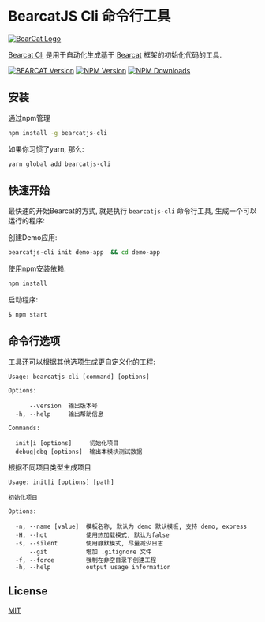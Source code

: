 BearcatJS Cli 命令行工具
===

[![BearCat Logo][express-logo]](http://bearcatjs.cn/)

[Bearcat Cli](https://www.npmjs.com/package/bearcatjs-cli) 是用于自动化生成基于 [Bearcat](https://www.npmjs.com/package/bearcat) 框架的初始化代码的工具.

[![BEARCAT Version][bearcatjs-cli-image]][bearcatjs-cli-url]
[![NPM Version][npm-image]][npm-url]
[![NPM Downloads][downloads-image]][downloads-url]

## 安装

通过npm管理

```bash
npm install -g bearcatjs-cli
```

如果你习惯了yarn, 那么:

```bash
yarn global add bearcatjs-cli
```


## 快速开始

最快速的开始Bearcat的方式, 就是执行 `bearcatjs-cli` 命令行工具, 生成一个可以运行的程序:

创建Demo应用:

```bash
bearcatjs-cli init demo-app  && cd demo-app
```

使用npm安装依赖:

```bash
npm install
```

启动程序:

```bash
$ npm start
```

## 命令行选项

工具还可以根据其他选项生成更自定义化的工程:

    Usage: bearcatjs-cli [command] [options]
    
    Options:
  
          --version  输出版本号
      -h, --help     输出帮助信息

    Commands:
  
      init|i [options]     初始化项目
      debug|dbg [options]  输出本模块测试数据

根据不同项目类型生成项目

    Usage: init|i [options] [path]
  
    初始化项目
    
    Options:
  
      -n, --name [value]  模板名称, 默认为 demo 默认模板, 支持 demo, express
      -H, --hot           使用热加载模式, 默认为false
      -s, --silent        使用静默模式, 尽量减少日志
          --git           增加 .gitignore 文件
      -f, --force         强制在非空目录下创建工程
      -h, --help          output usage information

## License

[MIT](LICENSE)

[express-logo]: https://bearcatjs.cn/images/logo.png

[bearcatjs-cli-image]: https://img.shields.io/badge/bearcatjs--cli-v1.0.5-brightgreen.svg
[bearcatjs-cli-url]: https://npmjs.org/package/bearcatjs-cli

[npm-image]: https://img.shields.io/npm/v/bearcatjs-cli.svg
[npm-url]: https://npmjs.org/package/bearcatjs-cli

[downloads-image]: https://img.shields.io/npm/dm/bearcatjs-cli.svg
[downloads-url]: https://npmjs.org/package/bearcatjs-cli
